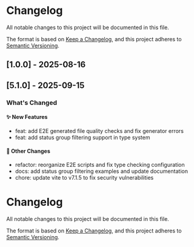 # Changelog

All notable changes to this project will be documented in this file.

The format is based on [Keep a Changelog](https://keepachangelog.com/en/1.0.0/),
and this project adheres to [Semantic Versioning](https://semver.org/spec/v2.0.0.html).

## [1.0.0] - 2025-08-16
## [5.1.0] - 2025-09-15

### What's Changed

#### ✨ New Features
- feat: add E2E generated file quality checks and fix generator errors
- feat: add status group filtering support in type system

#### 🔧 Other Changes
- refactor: reorganize E2E scripts and fix type checking configuration
- docs: add status group filtering examples and update documentation
- chore: update vite to v7.1.5 to fix security vulnerabilities

# Changelog

All notable changes to this project will be documented in this file.

The format is based on [Keep a Changelog](https://keepachangelog.com/en/1.0.0/),
and this project adheres to [Semantic Versioning](https://semver.org/spec/v2.0.0.html).

